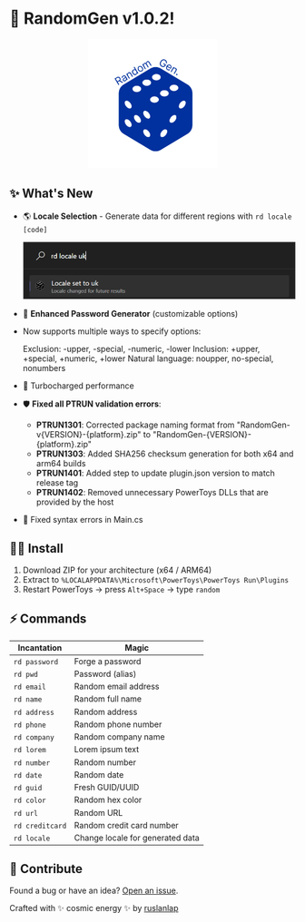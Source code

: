 # 🎲 RandomGen v1.0.2!
<p align="center">
  <img src="https://github.com/ruslanlap/PowerToysRun-RandomGen/raw/master/assets/randomgen.logo.png" width="228" alt="RandomGen Logo"/>
</p>

## ✨ What's New
- 🌎 **Locale Selection** - Generate data for different regions with `rd locale [code]`
  <p align="center">
    <img src="https://github.com/ruslanlap/PowerToysRun-RandomGen/raw/master/assets/locale.png" width="600" alt="Locale Selection"/>
  </p>
- 🔐 **Enhanced Password Generator** (customizable options)
- Now supports multiple ways to specify options:

    Exclusion: -upper, -special, -numeric, -lower
    Inclusion: +upper, +special, +numeric, +lower
    Natural language: noupper, no-special, nonumbers

- 🚀 Turbocharged performance
- 🛡️ **Fixed all PTRUN validation errors**:
  - **PTRUN1301**: Corrected package naming format from "RandomGen-v{VERSION}-{platform}.zip" to "RandomGen-{VERSION}-{platform}.zip"
  - **PTRUN1303**: Added SHA256 checksum generation for both x64 and arm64 builds
  - **PTRUN1401**: Added step to update plugin.json version to match release tag
  - **PTRUN1402**: Removed unnecessary PowerToys DLLs that are provided by the host
- 🐛 Fixed syntax errors in Main.cs

## 🧙‍♂️ Install
1. Download ZIP for your architecture (x64 / ARM64)  
2. Extract to `%LOCALAPPDATA%\Microsoft\PowerToys\PowerToys Run\Plugins`   
3. Restart PowerToys → press `Alt+Space` → type `random`

## ⚡ Commands
| Incantation | Magic |
|-------------|-------|
| `rd password` | Forge a password |
| `rd pwd` | Password (alias) |
| `rd email` | Random email address |
| `rd name` | Random full name |
| `rd address` | Random address |
| `rd phone` | Random phone number |
| `rd company` | Random company name |
| `rd lorem` | Lorem ipsum text |
| `rd number` | Random number |
| `rd date` | Random date |
| `rd guid` | Fresh GUID/UUID |
| `rd color` | Random hex color |
| `rd url` | Random URL |
| `rd creditcard` | Random credit card number |
| `rd locale` | Change locale for generated data

## 💫 Contribute
Found a bug or have an idea? [Open an issue](https://github.com/ruslanlap/PowerToysRun-RandomGen/issues).

Crafted with ✨ cosmic energy ✨ by [ruslanlap](https://github.com/ruslanlap)